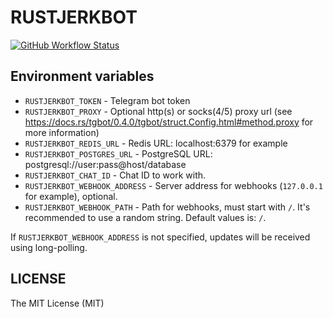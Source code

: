 # RUSTJERKBOT

[![GitHub Workflow Status](https://img.shields.io/github/workflow/status/rossnomann/rustjerkbot/CI?style=flat-square)](https://github.com/rossnomann/rustjerkbot/actions/)

## Environment variables

- `RUSTJERKBOT_TOKEN` - Telegram bot token
- `RUSTJERKBOT_PROXY` - Optional http(s) or socks(4/5) proxy url
                        (see https://docs.rs/tgbot/0.4.0/tgbot/struct.Config.html#method.proxy for more information)
- `RUSTJERKBOT_REDIS_URL` - Redis URL: localhost:6379 for example
- `RUSTJERKBOT_POSTGRES_URL` - PostgreSQL URL: postgresql://user:pass@host/database
- `RUSTJERKBOT_CHAT_ID` - Chat ID to work with.
- `RUSTJERKBOT_WEBHOOK_ADDRESS` - Server address for webhooks (`127.0.0.1` for example), optional.
- `RUSTJERKBOT_WEBHOOK_PATH` - Path for webhooks, must start with `/`. It's recommended to use a random string. Default values is: `/`.

If `RUSTJERKBOT_WEBHOOK_ADDRESS` is not specified, updates will be received using long-polling.

## LICENSE

The MIT License (MIT)
